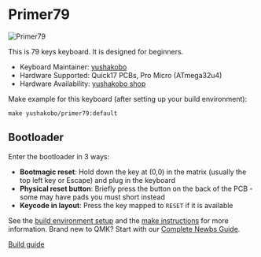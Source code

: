 # Primer79

![Primer79](https://i.imgur.com/n57Td4Th.jpg)

This is 79 keys keyboard.
It is designed for beginners.

* Keyboard Maintainer: [yushakobo](https://github.com/yushakobo)
* Hardware Supported: Quick17 PCBs, Pro Micro (ATmega32u4)
* Hardware Availability: [yushakobo shop](https://shop.yushakobo.jp/products/5384)

Make example for this keyboard (after setting up your build environment):

    make yushakobo/primer79:default

## Bootloader

Enter the bootloader in 3 ways:

* **Bootmagic reset**: Hold down the key at (0,0) in the matrix (usually the top left key or Escape) and plug in the keyboard
* **Physical reset button**: Briefly press the button on the back of the PCB - some may have pads you must short instead
* **Keycode in layout**: Press the key mapped to `RESET` if it is available

See the [build environment setup](https://docs.qmk.fm/#/getting_started_build_tools) and the [make instructions](https://docs.qmk.fm/#/getting_started_make_guide) for more information. Brand new to QMK? Start with our [Complete Newbs Guide](https://docs.qmk.fm/#/newbs).

[Build guide](https://github.com/yushakobo/build-documents/tree/master/Primer79)

